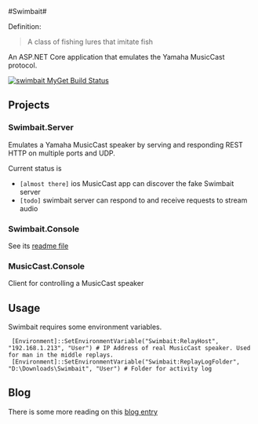 #Swimbait#

Definition: 
> A class of fishing lures that imitate fish

An ASP.NET Core application that emulates the Yamaha MusicCast protocol. 

[![swimbait MyGet Build Status](https://www.myget.org/BuildSource/Badge/swimbait?identifier=dfa0a82e-57fe-4328-a97a-932c467510d3)](https://www.myget.org/)

## Projects
### Swimbait.Server
Emulates a Yamaha MusicCast speaker by serving and responding REST HTTP on multiple ports and UDP.

Current status is

* `[almost there]` ios MusicCast app can discover the fake Swimbait server 
* `[todo]` swimbait server can respond to and receive requests to stream audio 

### Swimbait.Console
See its [readme file](https://github.com/neutmute/swimbait/tree/master/src/Swimbait.Console)

### MusicCast.Console
Client for controlling a MusicCast speaker

## Usage
Swimbait requires some environment variables. 
        
	 [Environment]::SetEnvironmentVariable("Swimbait:RelayHost", "192.168.1.213", "User") # IP Address of real MusicCast speaker. Used for man in the middle replays. 
	 [Environment]::SetEnvironmentVariable("Swimbait:ReplayLogFolder", "D:\Downloads\Swimbait", "User") # Folder for activity log 

## Blog 
There is some more reading on this [blog entry](http://blog.turbine51.net/2016/04/04/Yamaha-Musiccast-Protocol/)

